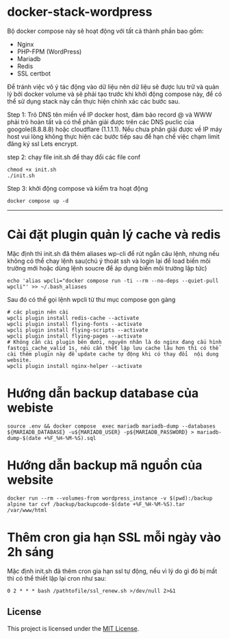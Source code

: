 # docker-stack-wordpress

Bộ docker compose này sẽ hoạt động với tất cả thành phần bao gồm:
- Nginx
- PHP-FPM (WordPress)
- Mariadb
- Redis
- SSL certbot

Để tránh việc vô ý tác  động vào dữ liệu nên  dữ liệu sẽ được lưu trữ và quản lý bởi docker volume và  sẽ phải tạo trước khi khởi động compose này,  để có thể sử dụng stack này cần thực hiện chính xác các  bước sau.

Step 1: Trỏ DNS tên miền về  IP docker host, đảm bảo record @ và WWW phải trỏ hoàn tất và  có thể phân giải được trên các DNS puclic của googole(8.8.8.8) hoặc cloudflare (1.1.1.1). Nếu chưa phân giải được về IP máy host vui lòng không  thực hiện các bước tiếp sau để hạn chế việc chạm limit đăng ký ssl Lets encrypt.

step 2: chạy file init.sh để thay đổi các file conf
```
chmod +x init.sh
./init.sh
```

Step 3: khởi động compose và kiểm tra hoạt động
```
docker compose up -d
```

---

# Cài đặt plugin quản lý cache và redis
Mặc định thì init.sh đã thêm aliases wp-cli để rút ngắn câu lệnh, nhưng nếu không có thể  chay lệnh sau(chú ý thoát ssh và login lại để load biến môi trường mới hoặc dùng lệnh soucre để áp dụng biến môi trường lập tức)
```
echo 'alias wpcli="docker compose run -ti --rm --no-deps --quiet-pull wpcli"' >> ~/.bash_aliases
```
Sau đó có thể gọi lệnh wpcli từ thư mục compose gọn gàng
```
# các plugin nên cài
wpcli plugin install redis-cache --activate
wpcli plugin install flying-fonts --activate
wpcli plugin install flying-scripts --activate
wpcli plugin install flying-pages --activate
# Không cần cài plugin bên dưới, nguyên nhân là do nginx đang cấu hình fastcgi_cache_valid 1s, nếu cần thết lập lưu cache lâu hơn thì có thể  cài thêm plugin này để update cache tự động khi có thay đổi  nội dung  website.
wpcli plugin install nginx-helper --activate
```

# Hướng dẫn backup database của webiste
```
source .env && docker compose  exec mariadb mariadb-dump --databases ${MARIADB_DATABASE} -u${MARIADB_USER} -p${MARIADB_PASSWORD} > mariadb-dump-$(date +%F_%H-%M-%S).sql
```

# Hướng dẫn backup mã nguồn của website
```
docker run --rm --volumes-from wordpress_instance -v $(pwd):/backup alpine tar cvf /backup/backupcode-$(date +%F_%H-%M-%S).tar /var/www/html
```
# Thêm cron gia hạn SSL mỗi ngày vào 2h sáng
Mặc định init.sh đã thêm cron gia hạn ssl tự động, nếu vì lý do gì đó bị mất  thì có thể thiết lập lại cron như sau:
```
0 2 * * * bash /pathtofile/ssl_renew.sh >/dev/null 2>&1
```

## License
This project is licensed under the [MIT License](LICENSE).

